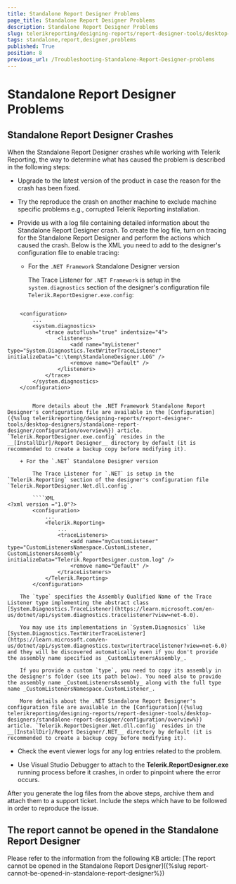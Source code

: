 ```yaml
---
title: Standalone Report Designer Problems
page_title: Standalone Report Designer Problems 
description: Standalone Report Designer Problems
slug: telerikreporting/designing-reports/report-designer-tools/desktop-designers/standalone-report-designer/standalone-report-designer-problems
tags: standalone,report,designer,problems
published: True
position: 8
previous_url: /Troubleshooting-Standalone-Report-Designer-problems
---
```


# Standalone Report Designer Problems

## Standalone Report Designer Crashes

When the Standalone Report Designer crashes while working with Telerik Reporting, the way to determine what has caused the problem is described in the following steps: 

* Upgrade to the latest version of the product in case the reason for the crash has been fixed.

* Try the reproduce the crash on another machine to exclude machine specific problems e.g., corrupted Telerik Reporting installation.

* Provide us with a log file containing detailed information about the Standalone Report Designer crash. To create the log file, turn on tracing for the Standalone Report Designer and perform the actions which caused the crash. Below is the XML you need to add to the designer's configuration file to enable tracing: 

	+ For the `.NET Framework` Standalone Designer version

		The Trace Listener for `.NET Framework` is setup in the `system.diagnostics` section of the designer's configuration file `Telerik.ReportDesigner.exe.config`:

		````XML
<?xml version ="1.0"?>
		<configuration>
			...
			<system.diagnostics>
				<trace autoflush="true" indentsize="4">
					<listeners>
						<add name="myListener" type="System.Diagnostics.TextWriterTraceListener" initializeData="c:\temp\StandaloneDesigner.LOG" />
						<remove name="Default" />
					</listeners>
				</trace>
			</system.diagnostics>
		</configuration>
````

		More details about the .NET Framework Standalone Report Designer's configuration file are available in the [Configuration]({%slug telerikreporting/designing-reports/report-designer-tools/desktop-designers/standalone-report-designer/configuration/overview%}) article. `Telerik.ReportDesigner.exe.config` resides in the __[InstallDir]/Report Designer__ directory by default (it is recommended to create a backup copy before modifying it). 

	+ For the `.NET` Standalone Designer version

		The Trace Listener for `.NET` is setup in the `Telerik.Reporting` section of the designer's configuration file `Telerik.ReportDesigner.Net.dll.config`.

		````XML
<?xml version ="1.0"?>
		<configuration>
			...
			<Telerik.Reporting>
				...
				<traceListeners>
					<add name="myCustomListener" type="CustomListenersNamespace.CustomListener, CustomListenersAssembly"  initializeData="Telerik.ReportDesigner.custom.log" />
					<remove name="Default" />
				</traceListeners>
			</Telerik.Reporting>
		</configuration>
````

		The `type` specifies the Assembly Qualified Name of the Trace Listener type implementing the abstract class [System.Diagnostics.TraceListener](https://learn.microsoft.com/en-us/dotnet/api/system.diagnostics.tracelistener?view=net-6.0).

		You may use its implementations in `System.Diagnosics` like [System.Diagnostics.TextWriterTraceListener](https://learn.microsoft.com/en-us/dotnet/api/system.diagnostics.textwritertracelistener?view=net-6.0) and they will be discovered automatically even if you don't provide the assembly name specified as _CustomListenersAssembly_. 

		If you provide a custom `type`, you need to copy its assembly in the designer's folder (see its path below). You need also to provide the assembly name _CustomListenersAssembly_ along with the full type name _CustomListenersNamespace.CustomListener_.

		More details about the .NET Standalone Report Designer's configuration file are available in the [Configuration]({%slug telerikreporting/designing-reports/report-designer-tools/desktop-designers/standalone-report-designer/configuration/overview%}) article. `Telerik.ReportDesigner.Net.dll.config` resides in the __[InstallDir]/Report Designer/.NET__ directory by default (it is recommended to create a backup copy before modifying it). 

* Check the event viewer logs for any log entries related to the problem.

* Use Visual Studio Debugger to attach to the __Telerik.ReportDesigner.exe__ running process before it crashes, in order to pinpoint where the error occurs. 

After you generate the log files from the above steps, archive them and attach them to a support ticket. Include the steps which have to be followed in order to reproduce the issue. 

## The report cannot be opened in the Standalone Report Designer

Please refer to the information from the following KB article: [The report cannot be opened in the Standalone Report Designer]({%slug report-cannot-be-opened-in-standalone-report-designer%}) 

